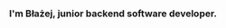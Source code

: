 ### <div align="center">I'm Błażej, junior backend software developer.</div>  
  
  


<br/>  



 
